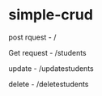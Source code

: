 # simple-crud
post rquest - /

Get request - /students

update -  /updatestudents

delete - /deletestudents
